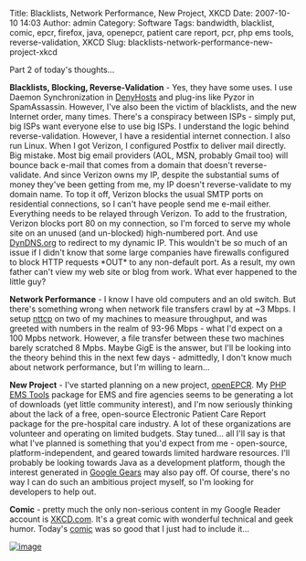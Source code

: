 Title: Blacklists, Network Performance, New Project, XKCD
Date: 2007-10-10 14:03
Author: admin
Category: Software
Tags: bandwidth, blacklist, comic, epcr, firefox, java, openepcr, patient care report, pcr, php ems tools, reverse-validation, XKCD
Slug: blacklists-network-performance-new-project-xkcd

Part 2 of today's thoughts...

**Blacklists, Blocking, Reverse-Validation** - Yes, they have some uses.
I use Daemon Synchronization in
[DenyHosts](http://www.jasonantman.com/wiki/index.php/DenyHosts) and
plug-ins like Pyzor in SpamAssassin. However, I've also been the victim
of blacklists, and the new Internet order, many times. There's a
conspiracy between ISPs - simply put, big ISPs want everyone else to use
big ISPs. I understand the logic behind reverse-validation. However, I
have a residential internet connection. I also run Linux. When I got
Verizon, I configured Postfix to deliver mail directly. Big mistake.
Most big email providers (AOL, MSN, probably Gmail too) will bounce back
e-mail that comes from a domain that doesn't reverse-validate. And since
Verizon owns my IP, despite the substantial sums of money they've been
getting from me, my IP doesn't reverse-validate to my domain name. To
top it off, Verizon blocks the usual SMTP ports on residential
connections, so I can't have people send me e-mail either. Everything
needs to be relayed through Verizon. To add to the frustration, Verizon
blocks port 80 on my connection, so I'm forced to serve my whole site on
an unused (and un-blocked) high-numbered port. And use
[DynDNS.org](http://www.dyndns.org) to redirect to my dynamic IP. This
wouldn't be so much of an issue if I didn't know that some large
companies have firewalls configured to block HTTP requests \*OUT\* to
any non-default port. As a result, my own father can't view my web site
or blog from work. What ever happened to the little guy?

**Network Performance** - I know I have old computers and an old switch.
But there's something wrong when network file transfers crawl by at \~3
Mbps. I setup [nttcp](http://sd.wareonearth.com/~phil/net/ttcp/) on two
of my machines to measure throughput, and was greeted with numbers in
the realm of 93-96 Mbps - what I'd expect on a 100 Mpbs network.
However, a file transfer between these two machines barely scratched 8
Mpbs. Maybe GigE is the answer, but I'll be looking into the theory
behind this in the next few days - admittedly, I don't know much about
network performance, but I'm willing to learn...

**New Project** - I've started planning on a new project,
[openEPCR](http://www.openepcr.org). My [PHP EMS
Tools](http://www.php-ems-tools.com) package for EMS and fire agencies
seems to be generating a lot of downloads (yet little community
interest), and I'm now seriously thinking about the lack of a free,
open-source Electronic Patient Care Report package for the pre-hospital
care industry. A lot of these organizations are volunteer and operating
on limited budgets. Stay tuned... all I'll say is that what I've planned
is something that you'd expect from me - open-source,
platform-independent, and geared towards limited hardware resources.
I'll probably be looking towards Java as a development platform, though
the interest generated in [Google Gears](http://gears.google.com/) may
also pay off. Of course, there's no way I can do such an ambitious
project myself, so I'm looking for developers to help out.

**Comic** - pretty much the only non-serious content in my Google Reader
account is [XKCD.com](http://xkcd.com). It's a great comic with
wonderful technical and geek humor. Today's
[comic](http://xkcd.com/327/) was so good that I just had to include
it...

[![image](http://imgs.xkcd.com/comics/exploits_of_a_mom.png)](http://xkcd.com/327/)
